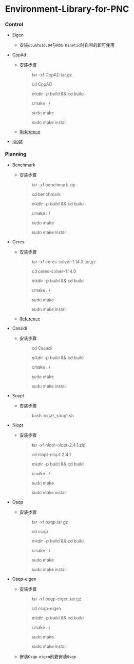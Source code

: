 # Environment-Library-for-PNC

### Control

+ Eigen
  + 安装`ubuntu16.04`与`ROS Kinetic`时自带的即可使用

+ CppAd

  + 安装步骤

    > tar -xf CppAD.tar.gz
    >
    > cd CppAD
    >
    > mkdir -p build && cd build
    >
    > cmake ../
    >
    > sudo make
    >
    > sudo make install
  + [Reference](#https://github.com/coin-or/CppAD)

+ [Ipopt](#https://github.com/fight-ldr/ipopt_install)

### Planning

+ Benchmark

  + 安装步骤

    >tar -xf benchmark.zip
    >
    >cd benchmark
    >
    >mkdir -p build && cd build
    >
    >cmake ../
    >
    >sudo make
    >
    >sudo make install

+ Ceres

  + 安装步骤

    > tar -xf ceres-solver-1.14.0.tar.gz
    >
    > cd ceres-solver-1.14.0
    >
    > mkdir -p build && cd build
    >
    > cmake ../
    >
    > sudo make
    >
    > sudo make install
    
  + [Reference](#https://github.com/ceres-solver/ceres-solver)

+ Cassidi

  + 安装步骤

    > cd Casadi
    >
    > mkdir -p build && cd build
    >
    > cmake ../
    >
    > sudo make
    >
    > sudo make install

+ Snopt

  + 安装步骤

    > bash install_snopt.sh

+ Nlopt

  + 安装步骤

    > tar -xf nlopt-nlopt-2.4.1.zip
    >
    > cd nlopt-nlopt-2.4.1
    >
    > mkdir -p build && cd build
    >
    > cmake ../
    >
    > sudo make
    >
    > sudo make install

+ Osqp

  + 安装步骤

    > tar -xf osqp.tar.gz
    >
    > cd osqp
    >
    > mkdir -p build && cd build
    >
    > cmake ../
    >
    > sudo make
    >
    > sudo make install

+ Osqp-eigen

  + 安装步骤

    > tar -xf osqp-eigen.tar.gz
    >
    > cd osqp-eigen
    >
    > mkdir -p build && cd build
    >
    > cmake ../
    >
    > sudo make
    >
    > sudo make install
  + 安装`Osqp-eigen`前要安装`Osqp`